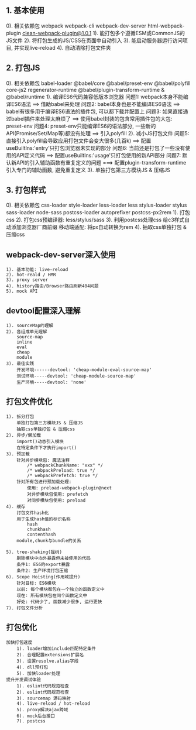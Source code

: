 ## 1. 基本使用
  0). 相关依赖包
      webpack
      webpack-cli
      webpack-dev-server
      html-webpack-plugin
      clean-webpack-plugin@1.0.1
  1). 能打包多个遵循ESM或CommonJS的JS文件
  2). 将打包生成的JS/CSS在页面中自动引入
  3). 能启动服务器运行访问项目, 并实现live-reload
  4). 自动清除打包文件夹

## 2. 打包JS
  0). 相关依赖包
      babel-loader
      @babel/core
      @babel/preset-env
      @babel/polyfill
          core-js2
          regenerator-runtime
      @babel/plugin-transform-runtime & @babel/runtime
  1). 编译ES6代码兼容低版本浏览器
      问题1: webpack本身不能编译ES6语法 ==> 借助babel来处理 
      问题2: babel本身也是不能编译ES6语法 ==> babel有很多用于编译ES6语法的插件包, 可以都下载并配置上
      问题3: 如果直接通过babel插件来处理太麻烦了  ==> 使用babel封装的包含常用插件包的大包: preset-env
      问题4: preset-env只能编译ES6的语法部分, 一些新的API(Promise/Set/Map等)都没有处理  ==> 引入polyfill
  2). 减小JS打包文件
      问题5: 直接引入polyfill会导致应用打包文件会变大很多(几百k) ==> 配置useBuiltIns:'entry'只打包浏览器未实现的部分
      问题6: 当前还是打包了一些没有使用的API定义代码  ==> 配置useBuiltIns:'usage'只打包使用的新API部分
      问题7: 默认新API的引入辅助函数有重复定义的问题  ===> 配置plugin-transform-runtime引入专门的辅助函数, 避免重复定义
  3). 单独打包第三方模块JS & 压缩JS

## 3. 打包样式
  0). 相关依赖包
      css-loader
      style-loader
      less-loader
      less
      stylus-loader
      stylus
      sass-loader
      node-sass
      postcss-loader
      autoprefixer
      postcss-px2rem
  1). 打包css
  2). 打包css预编译器: less/stylus/sass
  3). 利用postcss处理css
      给c3样式自动添加浏览器厂商前缀
      移动端适配: 将px自动转换为rem
  4). 抽取css单独打包 & 压缩css

## webpack-dev-server深入使用
    1). 基本功能: live-reload
    2). hot-reald / HMR
    3). proxy server
    4). history路由/Browser路由刷新404问题
    5). mock API

## devtool配置深入理解
    1). sourceMap的理解
    2). 各组成单元理解
        source-map
        inline
        eval
        cheap
        module
    3). 最佳实践
        开发环境------devtool: 'cheap-module-eval-source-map'
        测试环境-----devtool: 'cheap-module-source-map'
        生产环境-----devtool: 'none'

## 打包文件优化
    1). 拆分打包
        单独打包第三方模块JS & 压缩JS
        抽取css单独打包 & 压缩css
    2). 异步/懒加载
        import()动态引入模块
        在特定条件下才执行import()
    3). 预加载
        针对异步模块包: 魔法注释
            /* webpackChunkName: "xxx" */
            /* webpackPreload: true */
            /* webpackPrefetch: true */
        针对所有包进行预加载处理:
            使用: preload-webpack-plugin@next
            对异步模块包使用: prefetch
            对同步模块包使用: preload
    4). 缓存
        打包文件hash化
        用于生成hash值的标识名称
            hash
            chunkhash
            contenthash
        module,chunk与bundle的关系
            
    5). tree-shaking(摇树)
        删除模块中向外暴露但未被使用的代码
        条件1: ES6的export暴露
        条件2: 生产环境打包压缩
    6). Scope Hoisting(作用域提升)
        针对目标: ES6模块
        以前: 每个模块都包在一个独立的函数定义中
        现在: 所有模块包在同个函数定义中
        好处: 代码少了, 函数减少很多, 运行更快
    7). 打包文件分析

## 打包优化
    加快打包速度
        1). loader增加include匹配特定条件
        2). 合理配置extensions扩展名
        3). 设置resolve.alias字段
        4). dll预打包
        5). 加快loader处理
    提升开发调试体验
        1). eslint代码规范检查
        2). eslint代码规范检查
        3). sourcemap 源码映射
        4). live-reload / hot-reload
        5). proxy解决ajax跨域
        6). mock后台接口
        7). postcss

